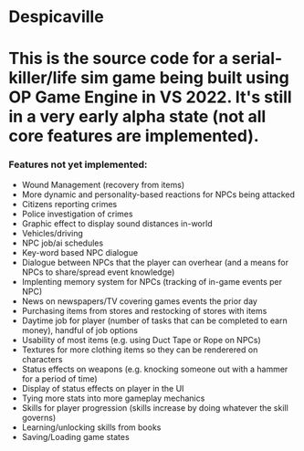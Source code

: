 # Despicaville
# This is the source code for a serial-killer/life sim game being built using OP Game Engine in VS 2022. It's still in a very early alpha state (not all core features are implemented).

### Features not yet implemented:
- Wound Management (recovery from items)
- More dynamic and personality-based reactions for NPCs being attacked
- Citizens reporting crimes
- Police investigation of crimes
- Graphic effect to display sound distances in-world
- Vehicles/driving
- NPC job/ai schedules
- Key-word based NPC dialogue
- Dialogue between NPCs that the player can overhear (and a means for NPCs to share/spread event knowledge)
- Implenting memory system for NPCs (tracking of in-game events per NPC)
- News on newspapers/TV covering games events the prior day
- Purchasing items from stores and restocking of stores with items
- Daytime job for player (number of tasks that can be completed to earn money), handful of job options
- Usability of most items (e.g. using Duct Tape or Rope on NPCs)
- Textures for more clothing items so they can be renderered on characters
- Status effects on weapons (e.g. knocking someone out with a hammer for a period of time)
- Display of status effects on player in the UI
- Tying more stats into more gameplay mechanics
- Skills for player progression (skills increase by doing whatever the skill governs)
- Learning/unlocking skills from books
- Saving/Loading game states
